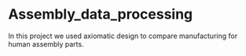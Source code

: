 # Assembly_data_processing

In this project we used axiomatic design to compare manufacturing for human assembly parts.

